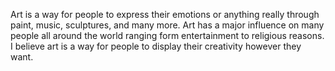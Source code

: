 Art is a way for people to express their emotions or anything really through paint, music, sculptures, and many more. Art has a major influence on many people all around the world ranging form entertainment to religious reasons. I believe art is a way for people to display their creativity however they want. 
